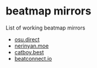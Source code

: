 # beatmap mirrors
List of working beatmap mirrors

* [osu.direct](https://osu.direct)
* [nerinyan.moe](https://nerinyan.moe)
* [catboy.best](https://catboy.best)
* [beatconnect.io](https://beatconnect.io)


